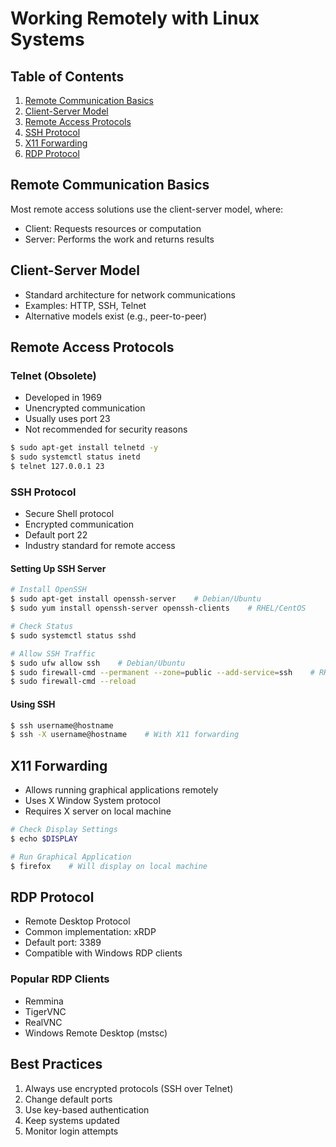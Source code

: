 # Working Remotely with Linux Systems

## Table of Contents
1. [Remote Communication Basics](#remote-communication-basics)
2. [Client-Server Model](#client-server-model)
3. [Remote Access Protocols](#remote-access-protocols)
4. [SSH Protocol](#ssh-protocol)
5. [X11 Forwarding](#x11-forwarding)
6. [RDP Protocol](#rdp-protocol)

## Remote Communication Basics
Most remote access solutions use the client-server model, where:
- Client: Requests resources or computation
- Server: Performs the work and returns results

## Client-Server Model
- Standard architecture for network communications
- Examples: HTTP, SSH, Telnet
- Alternative models exist (e.g., peer-to-peer)

## Remote Access Protocols

### Telnet (Obsolete)
- Developed in 1969
- Unencrypted communication
- Usually uses port 23
- Not recommended for security reasons

```bash
$ sudo apt-get install telnetd -y
$ sudo systemctl status inetd
$ telnet 127.0.0.1 23
```

### SSH Protocol
- Secure Shell protocol
- Encrypted communication
- Default port 22
- Industry standard for remote access

#### Setting Up SSH Server
```bash
# Install OpenSSH
$ sudo apt-get install openssh-server    # Debian/Ubuntu
$ sudo yum install openssh-server openssh-clients    # RHEL/CentOS

# Check Status
$ sudo systemctl status sshd

# Allow SSH Traffic
$ sudo ufw allow ssh    # Debian/Ubuntu
$ sudo firewall-cmd --permanent --zone=public --add-service=ssh    # RHEL/CentOS
$ sudo firewall-cmd --reload
```

#### Using SSH
```bash
$ ssh username@hostname
$ ssh -X username@hostname    # With X11 forwarding
```

## X11 Forwarding
- Allows running graphical applications remotely
- Uses X Window System protocol
- Requires X server on local machine

```bash
# Check Display Settings
$ echo $DISPLAY

# Run Graphical Application
$ firefox    # Will display on local machine
```

## RDP Protocol
- Remote Desktop Protocol
- Common implementation: xRDP
- Default port: 3389
- Compatible with Windows RDP clients

### Popular RDP Clients
- Remmina
- TigerVNC
- RealVNC
- Windows Remote Desktop (mstsc)

## Best Practices
1. Always use encrypted protocols (SSH over Telnet)
2. Change default ports
3. Use key-based authentication
4. Keep systems updated
5. Monitor login attempts
